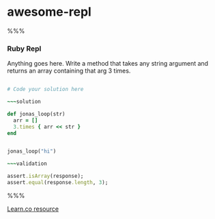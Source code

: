 # awesome-repl

%%%

### Ruby Repl

Anything goes here.  Write a method that takes any string argument and returns an array containing that arg 3 times.

~~~ruby

# Code your solution here

~~~solution

def jonas_loop(str)
  arr = []
  3.times { arr << str }
end


jonas_loop("hi")

~~~validation

assert.isArray(response);
assert.equal(response.length, 3);

~~~

%%%

<a href='https://learn.co/lessons/awesome-repl' data-visibility='hidden'>Learn.co resource</a>
